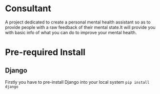 # Consultant
A project dedicated to create a personal mental health assistant so as to provide people with a raw feedback of their mental state.It will provide you with basic info of what you can do to improve your mental health.


# Pre-required Install
## Django
Firstly you have to pre-install Django into your local system   `pip install django`
